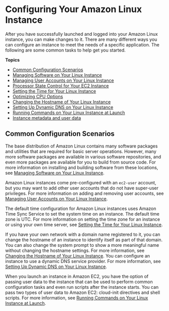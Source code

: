 # Configuring Your Amazon Linux Instance<a name="Configure_Instance"></a>

After you have successfully launched and logged into your Amazon Linux instance, you can make changes to it\. There are many different ways you can configure an instance to meet the needs of a specific application\. The following are some common tasks to help get you started\.

**Topics**
+ [Common Configuration Scenarios](#configuration-scenarios)
+ [Managing Software on Your Linux Instance](managing-software.md)
+ [Managing User Accounts on Your Linux Instance](managing-users.md)
+ [Processor State Control for Your EC2 Instance](processor_state_control.md)
+ [Setting the Time for Your Linux Instance](set-time.md)
+ [Optimizing CPU Options](instance-optimize-cpu.md)
+ [Changing the Hostname of Your Linux Instance](set-hostname.md)
+ [Setting Up Dynamic DNS on Your Linux Instance](dynamic-dns.md)
+ [Running Commands on Your Linux Instance at Launch](user-data.md)
+ [Instance metadata and user data](ec2-instance-metadata.md)

## Common Configuration Scenarios<a name="configuration-scenarios"></a>

The base distribution of Amazon Linux contains many software packages and utilities that are required for basic server operations\. However, many more software packages are available in various software repositories, and even more packages are available for you to build from source code\. For more information on installing and building software from these locations, see [Managing Software on Your Linux Instance](managing-software.md)\.

Amazon Linux instances come pre\-configured with an `ec2-user` account, but you may want to add other user accounts that do not have super\-user privileges\. For more information on adding and removing user accounts, see [Managing User Accounts on Your Linux Instance](managing-users.md)\.

The default time configuration for Amazon Linux instances uses Amazon Time Sync Service to set the system time on an instance\. The default time zone is UTC\. For more information on setting the time zone for an instance or using your own time server, see [Setting the Time for Your Linux Instance](set-time.md)\.

If you have your own network with a domain name registered to it, you can change the hostname of an instance to identify itself as part of that domain\. You can also change the system prompt to show a more meaningful name without changing the hostname settings\. For more information, see [Changing the Hostname of Your Linux Instance](set-hostname.md)\. You can configure an instance to use a dynamic DNS service provider\. For more information, see [Setting Up Dynamic DNS on Your Linux Instance](dynamic-dns.md)\.

When you launch an instance in Amazon EC2, you have the option of passing user data to the instance that can be used to perform common configuration tasks and even run scripts after the instance starts\. You can pass two types of user data to Amazon EC2: cloud\-init directives and shell scripts\. For more information, see [Running Commands on Your Linux Instance at Launch](user-data.md)\.